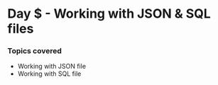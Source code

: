 <h1>Day $ - Working with JSON & SQL files</h1>

<h3>Topics covered</h3>
  <ul>
  <li>Working with JSON file</li>
  <li>Working with SQL file</li>
  </ul>


